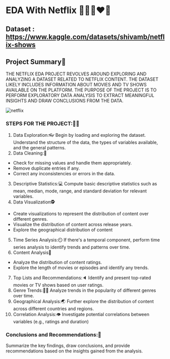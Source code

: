 # EDA With Netflix 🎥🎵👩‍❤️‍👨
## Dataset : https://www.kaggle.com/datasets/shivamb/netflix-shows
## Project Summary📄
THE NETFLIX EDA PROJECT REVOLVES AROUND
EXPLORING AND ANALYZING A DATASET RELATED TO
NETFLIX CONTENT. THE DATASET LIKELY INCLUDES
INFORMATION ABOUT MOVIES AND TV SHOWS
AVAILABLE ON THE PLATFORM. THE PURPOSE OF THE
PROJECT IS TO PERFORM EXPLORATORY DATA
ANALYSIS TO EXTRACT MEANINGFUL INSIGHTS AND
DRAW CONCLUSIONS FROM THE DATA.

![netflix](https://github.com/user-attachments/assets/135baeac-4988-4dd8-93d0-f157f4e79821)

### STEPS FOR THE PROJECT:🚶‍♂️
1. Data Exploration:👓
Begin by loading and exploring the dataset. Understand the structure of the
data, the types of variables available, and the general patterns.
2. Data Cleaning:🧹
* Check for missing values and handle them appropriately.
* Remove duplicate entries if any.
* Correct any inconsistencies or errors in the data.
3. Descriptive Statistics:💻
Compute basic descriptive statistics such as mean, median, mode, range, and
standard deviation for relevant variables.
4. Data Visualization🕵️
* Create visualizations to represent the distribution of content over different genres.
* Visualize the distribution of content across release years.
* Explore the geographical distribution of content
5. Time Series Analysis:⏲️
If there's a temporal component, perform time series analysis to identify trends and patterns over
time.
6. Content Analysis📓
* Analyze the distribution of content ratings.
* Explore the length of movies or episodes and identify any trends.
7. Top Lists and Recommendations:🔈
Identify and present top-rated movies or TV shows based on user ratings.
8. Genre Trends:🎥👫
Analyze trends in the popularity of different genres over time.
9. Geographical Analysis:🌏
Further explore the distribution of content across different countries and regions.
10. Correlation Analysis:👁️
Investigate potential correlations between variables (e.g., ratings and duration)
### Conclusions and Recommendations:📃
Summarize the key findings, draw conclusions, and provide recommendations based on
the insights gained from the analysis.

